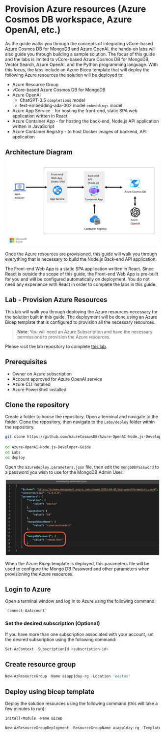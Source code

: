 # Provision Azure resources (Azure Cosmos DB workspace, Azure OpenAI, etc.)

As the guide walks you through the concepts of integrating vCore-based Azure Cosmos DB for MongoDB and Azure OpenAI, the hands-on labs will also guide you through building a sample solution. The focus of this guide and the labs is limited to vCore-based Azure Cosmos DB for MongoDB, Vector Search, Azure OpenAI, and the Python programming language. With this focus, the labs include an Azure Bicep template that will deploy the following Azure resources the solution will be deployed to:

- Azure Resource Group
- vCore-based Azure Cosmos DB for MongoDB
- Azure OpenAI
  - ChatGPT-3.5 `completions` model
  - text-embedding-ada-002 model `embeddings` model
- Azure App Service - for hosting the front-end, static SPA web application written in React
- Azure Container App - for hosting the back-end, Node.js API application written in JavaScript
- Azure Container Registry - to host Docker images of backend, API application

## Architecture Diagram

![Solution architecture diagram showing how the Azure services deployed are connected](media/architecture.jpg)

Once the Azure resources are provisioned, this guide will walk you through everything that is necessary to build the Node.js Back-end API application.

The Front-end Web App is a static SPA application written in React. Since React is outside the scope of this guide, the Front-end Web App is pre-built for you and will be configured automatically on deployment. You do not need any experience with React in order to complete the labs in this guide.

## Lab - Provision Azure Resources

This lab will walk you through deploying the Azure resources necessary for the solution built in this guide. The deployment will be done using an Azure Bicep template that is configured to provision all the necessary resources.

> **Note**: You will need an Azure Subscription and have the necessary permissions to provision the Azure resources.

Please visit the lab repository to complete [this lab](https://github.com/AzureCosmosDB/Azure-OpenAI-Node.js-Developer-Guide/blob/main/Labs/deploy/deploy.md).


## Prerequisites

- Owner on Azure subscription
- Account approved for Azure OpenAI service
- Azure CLI installed
- Azure PowerShell installed

## Clone the repository

Create a folder to house the repository. Open a terminal and navigate to the folder. Clone the repository, then navigate to the `Labs/deploy` folder within the repository.

```bash
git clone https://github.com/AzureCosmosDB/Azure-OpenAI-Node.js-Developer-Guide.git

cd Azure-OpenAI-Node.js-Developer-Guide
cd Labs
cd deploy
```

Open the `azuredeploy.parameters.json` file, then edit the `mongoDbPassword` to a password you wish to use for the MongoDB Admin User:

![editing the azuredeploy.parameters.json file with mongoDBPassword parameter highlighted](images/editor-azuredeploy-parameters-json-password.png)

When the Azure Bicep template is deployed, this parameters file will be used to configure the Mongo DB Password and other parameters when provisioning the Azure resources.

## Login to Azure

Open a terminal window and log in to Azure using the following command:

```Powershell
`Connect-AzAccount`
```

### Set the desired subscription (Optional)

If you have more than one subscription associated with your account, set the desired subscription using the following command:

```Powershell
Set-AzContext -SubscriptionId <subscription-id>
```

## Create resource group

```Powershell
New-AzResourceGroup -Name aiapp1day-rg -Location 'eastus'
```


## Deploy using bicep template

Deploy the solution resources using the following command (this will take a few minutes to run):

```Powershell
Install-Module -Name Bicep
```

```Powershell
New-AzResourceGroupDeployment -ResourceGroupName aiapp1day-rg -TemplateFile .\azuredeploy.bicep -TemplateParameterFile .\azuredeploy.parameters.json -c
```
